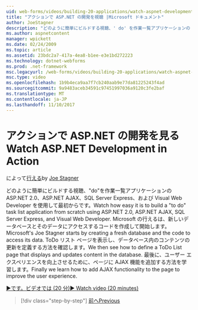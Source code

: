```yaml
---
uid: web-forms/videos/building-20-applications/watch-aspnet-development-in-action
title: "アクションで ASP.NET の開発を視聴 |Microsoft ドキュメント"
author: JoeStagner
description: "どのように簡単にビルドする視聴、' do' を作業一覧アプリケーションの ASP.NET 2.0、ASP.NET AJAX、SQL Server Express、および Visual Web Developer を使用して最初からです。 Mic しています."
ms.author: aspnetcontent
manager: wpickett
ms.date: 02/24/2009
ms.topic: article
ms.assetid: 23bdc2a7-417a-4ea8-b1ee-e3e1bd272223
ms.technology: dotnet-webforms
ms.prod: .net-framework
msc.legacyurl: /web-forms/videos/building-20-applications/watch-aspnet-development-in-action
msc.type: video
ms.openlocfilehash: 1b9b4eca9aa7f7cb240aab9e77da81225243f4ad
ms.sourcegitcommit: 9a9483aceb34591c97451997036a9120c3fe2baf
ms.translationtype: MT
ms.contentlocale: ja-JP
ms.lasthandoff: 11/10/2017
---
```

<a name="watch-aspnet-development-in-action"></a><span data-ttu-id="fc42a-104">アクションで ASP.NET の開発を見る</span><span class="sxs-lookup"><span data-stu-id="fc42a-104">Watch ASP.NET Development in Action</span></span>
====================
<span data-ttu-id="fc42a-105">によって[行える](https://github.com/JoeStagner)</span><span class="sxs-lookup"><span data-stu-id="fc42a-105">by [Joe Stagner](https://github.com/JoeStagner)</span></span>

<span data-ttu-id="fc42a-106">どのように簡単にビルドする視聴、"do"を作業一覧アプリケーションの ASP.NET 2.0、ASP.NET AJAX、SQL Server Express、および Visual Web Developer を使用して最初からです。</span><span class="sxs-lookup"><span data-stu-id="fc42a-106">Watch how easy it is to build a "to do" task list application from scratch using ASP.NET 2.0, ASP.NET AJAX, SQL Server Express, and Visual Web Developer.</span></span> <span data-ttu-id="fc42a-107">Microsoft の行えるは、新しいデータベースとそのデータにアクセスするコードを作成して開始します。</span><span class="sxs-lookup"><span data-stu-id="fc42a-107">Microsoft's Joe Stagner starts by creating a fresh database and the code to access its data.</span></span> <span data-ttu-id="fc42a-108">ToDo リスト ページを表示し、データベース内のコンテンツの更新を定義する方法を確認します。</span><span class="sxs-lookup"><span data-stu-id="fc42a-108">We then see how to define a ToDo List page that displays and updates content in the database.</span></span> <span data-ttu-id="fc42a-109">最後に、ユーザー エクスペリエンスを向上させるために、ページに AJAX 機能を追加する方法を学習します。</span><span class="sxs-lookup"><span data-stu-id="fc42a-109">Finally we learn how to add AJAX functionality to the page to improve the user experience.</span></span>

[<span data-ttu-id="fc42a-110">&#9654;です。ビデオでは (20 分)</span><span class="sxs-lookup"><span data-stu-id="fc42a-110">&#9654; Watch video (20 minutes)</span></span>](https://channel9.msdn.com/Blogs/ASP-NET-Site-Videos/watch-aspnet-development-in-action)

>[!div class="step-by-step"]
[<span data-ttu-id="fc42a-111">前へ</span><span class="sxs-lookup"><span data-stu-id="fc42a-111">Previous</span></span>](lesson-8-working-with-the-gridview-and-formview.md)
